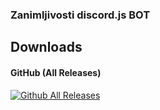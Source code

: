 ### Zanimljivosti discord.js BOT 
<!--**zanimljivosti bot** je bot kreiran iz zabave za Black Rose Community. -->

## Downloads
#### GitHub (All Releases)
[![Github All Releases](https://img.shields.io/github/downloads/atom/atom/total.svg?style=flat)]()  
